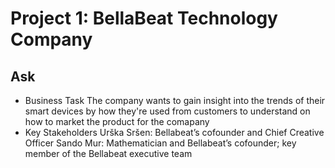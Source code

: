 # Project 1: BellaBeat Technology Company 

## Ask 
* Business Task 
The company wants to gain insight into the trends of their smart devices by how they're used from customers to understand on how to market the product for the comapany
* Key Stakeholders 
Urška Sršen: Bellabeat’s cofounder and Chief Creative Officer
Sando Mur: Mathematician and Bellabeat’s cofounder; key member of the Bellabeat executive team
